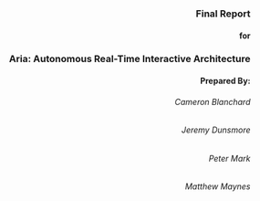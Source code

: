 
<div style="text-align:right; padding-top: 200px;">
<h3 class="unnumbered" >Final Report</h3>
<h4 class="unnumbered" >for</h4>
<h3 class="unnumbered" >Aria: Autonomous Real-Time Interactive Architecture</h3>

<h4 class="unnumbered">Prepared By:</h4>
<h6 class="unnumbered">Cameron Blanchard</h6>
<h6 class="unnumbered">Jeremy Dunsmore</h6>
<h6 class="unnumbered">Peter Mark</h6>
<h6 class="unnumbered">Matthew Maynes</h6>
</div>

<p style="page-break-after:always;"></p>
